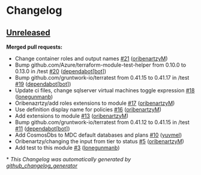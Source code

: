 # Changelog

## [Unreleased](https://github.com/oribenartzyM/terraform-azure-mdc-defender-plans-azure/tree/HEAD)

**Merged pull requests:**

- Change container roles and output names [\#21](https://github.com/oribenartzyM/terraform-azure-mdc-defender-plans-azure/pull/21) ([oribenartzyM](https://github.com/oribenartzyM))
- Bump github.com/Azure/terraform-module-test-helper from 0.10.0 to 0.13.0 in /test [\#20](https://github.com/oribenartzyM/terraform-azure-mdc-defender-plans-azure/pull/20) ([dependabot[bot]](https://github.com/apps/dependabot))
- Bump github.com/gruntwork-io/terratest from 0.41.15 to 0.41.17 in /test [\#19](https://github.com/oribenartzyM/terraform-azure-mdc-defender-plans-azure/pull/19) ([dependabot[bot]](https://github.com/apps/dependabot))
- Update ci files, change sqlserver virtual machines toggle expression [\#18](https://github.com/oribenartzyM/terraform-azure-mdc-defender-plans-azure/pull/18) ([lonegunmanb](https://github.com/lonegunmanb))
- Oribenazrtzy/add roles extensions to module [\#17](https://github.com/oribenartzyM/terraform-azure-mdc-defender-plans-azure/pull/17) ([oribenartzyM](https://github.com/oribenartzyM))
- Use definition display name for policies [\#16](https://github.com/oribenartzyM/terraform-azure-mdc-defender-plans-azure/pull/16) ([oribenartzyM](https://github.com/oribenartzyM))
- Add extensions to module [\#13](https://github.com/oribenartzyM/terraform-azure-mdc-defender-plans-azure/pull/13) ([oribenartzyM](https://github.com/oribenartzyM))
- Bump github.com/gruntwork-io/terratest from 0.41.12 to 0.41.15 in /test [\#11](https://github.com/oribenartzyM/terraform-azure-mdc-defender-plans-azure/pull/11) ([dependabot[bot]](https://github.com/apps/dependabot))
- Add CosmosDbs to MDC default databases and plans [\#10](https://github.com/oribenartzyM/terraform-azure-mdc-defender-plans-azure/pull/10) ([yuvmel](https://github.com/yuvmel))
- Oribenartzy/changing the input from tier to status [\#5](https://github.com/oribenartzyM/terraform-azure-mdc-defender-plans-azure/pull/5) ([oribenartzyM](https://github.com/oribenartzyM))
- Add test to this module [\#3](https://github.com/oribenartzyM/terraform-azure-mdc-defender-plans-azure/pull/3) ([lonegunmanb](https://github.com/lonegunmanb))



\* *This Changelog was automatically generated by [github_changelog_generator](https://github.com/github-changelog-generator/github-changelog-generator)*
